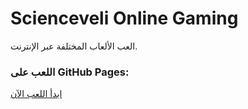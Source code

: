 # Scienceveli Online Gaming

العب الألعاب المختلفة عبر الإنترنت.

### اللعب على GitHub Pages:
[ابدأ اللعب الآن](https://webveli.github.io/Scienceveli-Online-Gaming/)
